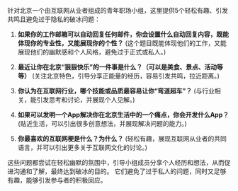 针对北京一个由互联网从业者组成的青年职场小组，这里提供5个轻松有趣、引发共鸣且避免过于隐私的破冰问题：

1. **如果你的工作邮箱可以自动回复任何邮件，你会设置什么自动回复内容，既能体现你的专业性，又能展现你的个性？**  (这个题目既能体现他们的工作，又能展现他们的幽默感和个人风格，避免过于正式或私人。)

2. **最近让你在北京“狠狠快乐”的一件事是什么？（可以是美食、景点、活动等等）** (关注北京特色，引导分享正能量的经历，容易引发共鸣，拉近距离。)

3. **你认为在互联网行业，哪个技能或品质最容易让你“弯道超车”？** (与行业相关，能引发思考和讨论，并展现个人见解。)

4. **如果可以发明一个App解决你在北京生活中的一个痛点，你会开发什么App？** (贴近生活，可以引出很多创意想法，并展现解决问题的能力。)

5. **你最喜欢的互联网梗是什么？为什么？** (轻松有趣，展现互联网从业者的共同语言，并可以引出更多关于互联网文化的讨论。)


这些问题都尝试在轻松幽默的氛围中，引导小组成员分享个人经历和想法，从而促进沟通和了解，最终达到破冰的目的。  它们避免了过于私人的问题，同时又足够有趣，能够引发参与者的积极回应。
